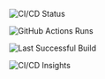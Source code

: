 ![CI/CD Status](https://github.com/evgeniimatveev/evgeniimatveev/actions/workflows/main.yml/badge.svg)


![GitHub Actions Runs](https://img.shields.io/github/actions/workflow/status/evgeniimatveev/evgeniimatveev/main.yml?label=Total%20Runs)


![Last Successful Build](https://img.shields.io/github/actions/last-run/evgeniimatveev/evgeniimatveev/main.yml)

![CI/CD Insights](https://github-readme-stats.vercel.app/api/pin/?username=evgeniimatveev&repo=evgeniimatveev&theme=dark)
